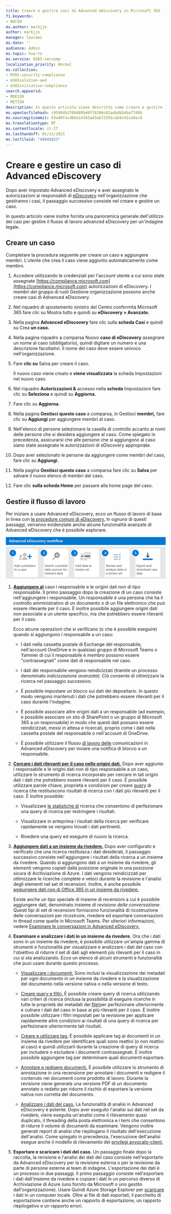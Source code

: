 ```yaml
---
title: Creare e gestire casi di Advanced eDiscovery in Microsoft 365
f1.keywords:
- NOCSH
ms.author: markjjo
author: markjjo
manager: laurawi
ms.date: ''
audience: Admin
ms.topic: how-to
ms.service: O365-seccomp
localization_priority: Normal
ms.collection:
- M365-security-compliance
- m365solution-aed
- m365initiative-compliance
search.appverid:
- MOE150
- MET150
description: In questo articolo viene descritto come creare e gestire i casi di Advanced eDiscovery. Il primo passaggio consiste nel creare un caso e iniziare a usare le funzionalità e le funzionalità di Advanced eDiscovery.
ms.openlocfilehash: c95994b3706880b40ff6306c02a4bdb5dba7748b
ms.sourcegitcommit: 83a40facd66e14343ad3ab72591cab9c41ce6ac0
ms.translationtype: MT
ms.contentlocale: it-IT
ms.lasthandoff: 01/13/2021
ms.locfileid: "49841623"
---
```

# <a name="create-and-manage-an-advanced-ediscovery-case"></a>Creare e gestire un caso di Advanced eDiscovery

Dopo aver impostato Advanced eDiscovery e aver assegnato le autorizzazioni ai responsabili di [eDiscovery](get-started-with-advanced-ediscovery.md#step-2-assign-ediscovery-permissions) nell'organizzazione che gestiranno i casi, il passaggio successivo consiste nel creare e gestire un caso.

In questo articolo viene inoltre fornita una panoramica generale dell'utilizzo dei casi per gestire il flusso di lavoro advanced eDiscovery per un'indagine legale.

## <a name="create-a-case"></a>Creare un caso

Completare la procedura seguente per creare un caso e aggiungere membri. L'utente che crea il caso viene aggiunto automaticamente come membro.

1. Accedere utilizzando le credenziali per l'account utente a cui sono state assegnate [https://compliance.microsoft.com](https://compliance.microsoft.com) autorizzazioni di eDiscovery. I membri del gruppo di ruoli Gestione organizzazione possono anche creare casi di Advanced eDiscovery.

2. Nel riquadro di spostamento sinistro del Centro conformità Microsoft 365 fare clic su Mostra tutto e quindi su **eDiscovery > Avanzate.**

3. Nella pagina **Advanced eDiscovery** fare clic sulla **scheda Casi** e quindi su Crea **un caso.**

4. Nella pagina riquadro a comparsa Nuovo **caso di eDiscovery** assegnare un nome al caso (obbligatorio), quindi digitare un numero e una descrizione facoltativi. Il nome del caso deve essere univoco nell'organizzazione.

5. Fare **clic su** Salva per creare il caso.

   Il nuovo caso viene creato e **viene visualizzata** la scheda Impostazioni nel nuovo caso.

6. Nel riquadro **Autorizzazioni &** accesso nella **scheda** Impostazioni fare clic su **Seleziona** e quindi su **Aggiorna.**

7. Fare clic su **Aggiorna**.

8. Nella pagina **Gestisci questo caso** a comparsa, in Gestisci **membri,** fare clic su **Aggiungi** per aggiungere membri al caso.

9. Nell'elenco di persone selezionare la casella di controllo accanto ai nomi delle persone che si desidera aggiungere al caso. Come spiegato in precedenza, assicurarsi che alle persone che si aggiungono al caso siano state assegnate le autorizzazioni di eDiscovery appropriate.

10. Dopo aver selezionato le persone da aggiungere come membri del caso, fare clic su **Aggiungi.**

11. Nella pagina **Gestisci questo caso** a comparsa fare clic su **Salva** per salvare il nuovo elenco di membri del caso.

12. Fare clic **sulla scheda Home** per passare alla home page del caso.

## <a name="manage-the-workflow"></a>Gestire il flusso di lavoro

Per iniziare a usare Advanced eDiscovery, ecco un flusso di lavoro di base in linea con [le procedure comuni di eDiscovery.](advanced-ediscovery-edrm.md) In ognuno di questi passaggi, verranno evidenziate anche alcune funzionalità avanzate di Advanced eDiscovery che è possibile esplorare.

![Flusso di lavoro advanced eDiscovery](../media/AeDWorkflow.png)

1. **[Aggiungere al](add-custodians-to-case.md) [](non-custodial-data-sources.md)** caso i responsabile e le origini dati non di tipo responsabile. Il primo passaggio dopo la creazione di un caso consiste nell'aggiungere i responsabile. Un *responsabile è* una persona che ha il controllo amministrativo di un documento o di un file elettronico che può essere rilevante per il caso. È inoltre possibile aggiungere origini dati non associate a un utente specifico, ma che potrebbero essere rilevanti per il caso.

   Ecco alcune operazioni che si verificano (o che è possibile eseguire) quando si aggiungono i responsabile a un caso:

   - I dati nella cassetta postale di Exchange del responsabile, nell'account OneDrive e in qualsiasi gruppo di Microsoft Teams o Yammer di cui il responsabile è membro possono essere "contrassegnati" come dati di responsabile nel caso.
  
   - I dati dei responsabile vengono reindicizzati (tramite un processo denominato *indicizzazione avanzata).* Ciò consente di ottimizzare la ricerca nel passaggio successivo.
  
   - È possibile impostare un blocco sui dati dei depositario. In questo modo vengono mantenuti i dati che potrebbero essere rilevanti per il caso durante l'indagine.
  
   - È possibile associare altre origini dati a un responsabile (ad esempio, è possibile associare un sito di SharePoint o un gruppo di Microsoft 365 a un responsabile) in modo che questi dati possano essere reindicizzati, messi in attesa e ricercati, proprio come i dati nella cassetta postale del responsabile o nell'account di OneDrive.

   - È possibile utilizzare il flusso [di lavoro delle](managing-custodian-communications.md) comunicazioni in Advanced eDiscovery per inviare una notifica di blocco a un responsabile.

2. **[Cercare i dati rilevanti per il caso nelle origini dati.](collecting-data-for-ediscovery.md)** Dopo aver aggiunto i responsabile e le origini dati non di tipo responsabile a un caso, utilizzare lo strumento di ricerca incorporato per cercare in tali origini dati i dati che potrebbero essere rilevanti per il caso. È possibile utilizzare parole chiave, proprietà e condizioni per creare [query](building-search-queries.md) di ricerca che restituiscono risultati di ricerca con i dati più rilevanti per il caso. È inoltre possibile:

   - Visualizzare [le statistiche di](search-statistics-in-advanced-ediscovery.md) ricerca che consentono di perfezionare una query di ricerca per restringere i risultati.

   - Visualizzare in anteprima i risultati della ricerca per verificare rapidamente se vengono trovati i dati pertinenti.

   - Rivedere una query ed eseguire di nuovo la ricerca.

3. **[Aggiungere dati a un insieme da rivedere.](add-data-to-review-set.md)** Dopo aver configurato e verificato che una ricerca restituisca i dati desiderati, il passaggio successivo consiste nell'aggiungere i risultati della ricerca a un insieme da rivedere. Quando si aggiungono dati a un insieme da rivedere, gli elementi vengono copiati dalla posizione originale in una posizione sicura di Archiviazione di Azure. I dati vengono reindicizzati per ottimizzare le ricerche complete e veloci durante la revisione e l'analisi degli elementi nel set di recensioni. Inoltre, è anche possibile [aggiungere dati non di Office 365 in un insieme da rivedere.](load-non-office-365-data-into-a-review-set.md)

   Esiste anche un tipo speciale di insieme di recensioni a cui è possibile aggiungere dati, denominato insieme *di revisione della conversazione.* Questi tipi di set di recensioni forniscono funzionalità di ricostruzione delle conversazioni per ricostruire, rivedere ed esportare conversazioni in thread come quelle in Microsoft Teams. Per ulteriori informazioni, vedere [Esaminare le conversazioni in Advanced eDiscovery.](conversation-review-sets.md)

4. **Esaminare e analizzare i dati in un insieme da rivedere.** Ora che i dati sono in un insieme da rivedere, è possibile utilizzare un'ampia gamma di strumenti e funzionalità per visualizzare e analizzare i dati del caso con l'obiettivo di ridurre il set di dati agli elementi più rilevanti per il caso in cui si sta analizzando. Ecco un elenco di alcuni strumenti e funzionalità che puoi usare durante questo processo.

   - [Visualizzare i documenti.](view-documents-in-review-set.md) Sono inclusi la visualizzazione dei metadati per ogni documento in un insieme da rivedere e la visualizzazione del documento nella versione nativa o nella versione di testo.

   - [Creare query e filtri.](review-set-search.md) È possibile creare query di ricerca utilizzando vari criteri di ricerca (inclusa la possibilità di eseguire ricerche in tutte le proprietà dei metadati dei [file)](document-metadata-fields-in-advanced-ediscovery.md)per perfezionare ulteriormente e culnare i dati del caso in base ai più rilevanti per il caso. È inoltre possibile utilizzare i filtri impostati per la revisione per applicare rapidamente altre condizioni ai risultati di una query di ricerca per perfezionare ulteriormente tali risultati. 

   - [Creare e utilizzare tag.](tagging-documents.md) È possibile applicare tag ai documenti in un insieme da rivedere per identificare quali sono reattivi (o non reattivi al caso) e quindi utilizzarli durante la creazione di query di ricerca per includere o escludere i documenti contrassegnati. È inoltre possibile aggiungere tag per determinare quali documenti esportare.

   - [Annotare e redigere documenti.](view-documents-in-review-set.md#annotate-view) È possibile utilizzare lo strumento di annotazione in una recensione per annotare i documenti e redigere il contenuto nei documenti come prodotto di lavoro. Durante la revisione viene generata una versione PDF di un documento annotato o redatto per ridurre il rischio di esportare la versione nativa non corretta del documento.

   - [Analizzare i dati del caso.](analyzing-data-in-review-set.md) La funzionalità di analisi in Advanced eDiscovery è potente. Dopo aver eseguito l'analisi sui dati nel set da rivedere, viene eseguita un'analisi come il rilevamento quasi duplicato, il threading della posta elettronica e i temi che consentono di ridurre il volume di documenti da esaminare. Vengono inoltre generati report di analisi che riepilogano il risultato dell'esecuzione dell'analisi. Come spiegato in precedenza, l'esecuzione dell'analisi esegue anche il modello di rilevamento dei [privilegi avvocato-client.](attorney-privilege-detection.md#use-the-attorney-client-privilege-detection-model)

5. **Esportare e scaricare i dati del caso.** Un passaggio finale dopo la raccolta, la revisione e l'analisi dei dati del caso consiste nell'esportarlo da Advanced eDiscovery per la revisione esterna o per la revisione da parte di persone esterne al team di indagine. L'esportazione dei dati è un processo in due passaggi. Il primo passaggio [](export-documents-from-review-set.md) consiste nell'esportare i dati dall'insieme da rivedere e copiare i dati in un percorso diverso di Archiviazione di Azure (uno fornito da Microsoft o uno gestito dall'organizzazione). Usare Quindi Azure Storage Explorer per [scaricare](download-export-jobs.md) i dati in un computer locale. Oltre ai file di dati esportati, il pacchetto di esportazione contiene anche un rapporto di esportazione, un rapporto riepilogativo e un rapporto errori.
